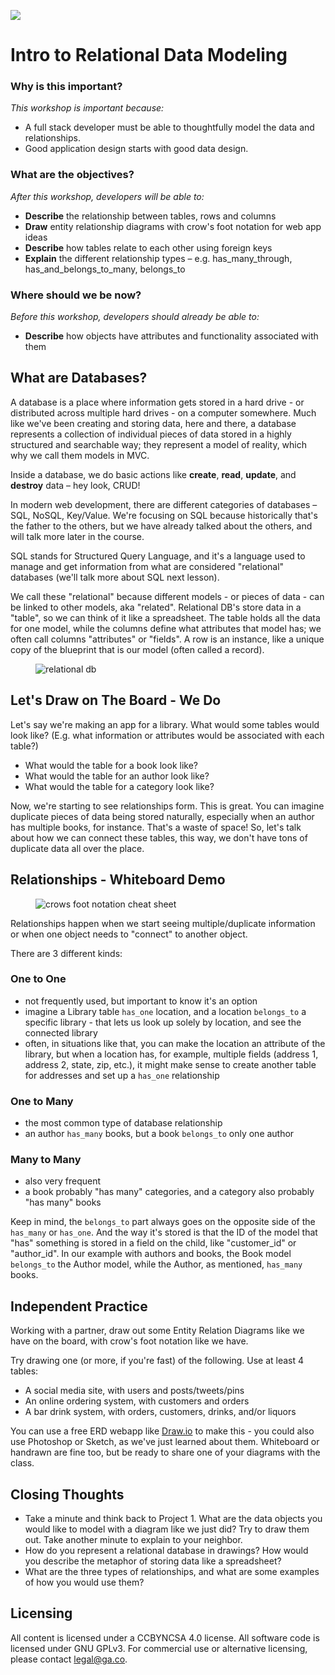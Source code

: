 <!--
Created By: Alex White
Adapted By: Zeb Girouard
Market: DEN
-->

<!--1:00 5 minutes -->

<!-- Hook: Remember back to localStorage?  (Raise hands)  How about Mongo?  At this point you're pretty familiar with storing data, but up until now it's been fairly simple key-value pairs and maybe one or two objects.  Sophisticated apps have a lot more data complexity than that.  Pretty much all of the hackathons I have been to start in the same way.  "OK, so what are the data objects we're working with?  We have a playlist, and a playlist has many songs, and then what properties do we want to store in our playlists and songs?"  So today, we're going to get into some good ways to organize all that data.  Today, we'll talk about data modeling. -->

![](https://ga-dash.s3.amazonaws.com/production/assets/logo-9f88ae6c9c3871690e33280fcf557f33.png)

# Intro to Relational Data Modeling

### Why is this important?
*This workshop is important because:*

- A full stack developer must be able to thoughtfully model the data and relationships.
- Good application design starts with good data design.

### What are the objectives?
*After this workshop, developers will be able to:*

- **Describe** the relationship between tables, rows and columns
- **Draw** entity relationship diagrams with crow's foot notation for web app ideas
- **Describe** how tables relate to each other using foreign keys
- **Explain** the different relationship types – e.g. has_many_through, has_and_belongs_to_many, belongs_to

### Where should we be now?
*Before this workshop, developers should already be able to:*

- **Describe** how objects have attributes and functionality associated with them

<!-- 1:05 10 minutes -->

## What are Databases?

A database is a place where information gets stored in a hard drive - or distributed across multiple hard drives - on a computer somewhere. Much like we've been creating and storing data, here and there, a database represents a collection of individual pieces of data stored in a highly structured and searchable way; they represent a model of reality, which why we call them models in MVC.

Inside a database, we do basic actions like **create**, **read**, **update**, and **destroy** data – hey look, CRUD!

In modern web development, there are different categories of databases – SQL, NoSQL, Key/Value. We're focusing on SQL because historically that's the father to the others, but we have already talked about the others, and will talk more later in the course.

SQL stands for Structured Query Language, and it's a language used to manage and get information from what are considered "relational" databases (we'll talk more about SQL next lesson).

We call these "relational" because different models - or pieces of data - can be linked to other models, aka "related". Relational DB's store data in a "table", so we can think of it like a spreadsheet. The table holds all the data for one model, while the columns define what attributes that model has; we often call columns "attributes" or "fields". A row is an instance, like a unique copy of the blueprint that is our model (often called a record).

<figure>
  <img src="https://cloud.githubusercontent.com/assets/25366/8589355/2646c588-25ca-11e5-9f2d-3d3afe8b7817.png" alt="relational db">
  <br>
</figure>

<!-- With all this talk of attributes and instances, what does this remind you of? (Objects and OOP) -->

<!-- 1:15 10 minutes -->

## Let's Draw on The Board - We Do

Let's say we're making an app for a library. What would some tables would look like? (E.g. what information or attributes would be associated with each table?)

<!-- Think-Pair on the following questions.  Then (-Share) call on random pairs to come up to the board to draw different tables with rows and columns. If we secretly guide them towards building individual models that should be related, we can naturally draw connections between them to show relationships in a minute -->


- What would the table for a book look like?
- What would the table for an author look like?
- What would the table for a category look like?


Now, we're starting to see relationships form. This is great. You can imagine duplicate pieces of data being stored naturally, especially when an author has multiple books, for instance. That's a waste of space!  So, let's talk about how we can connect these tables, this way, we don't have tons of duplicate data all over the place.

<!-- 1:25 15 minutes -->

## Relationships - Whiteboard Demo

<!-- Note: Use the author/book/category example tables you've drawn to demonstrate creating relationships by making an ERD on the white board; you should use crow's foot notation, making a point to demonstrate it on the board with our existing table drawings -->

<figure>
  <img src="http://www.vivekmchawla.com/content/images/2013/Dec/ERD_Relationship_Symbols_Quick_Reference-1.png" alt="crows foot notation cheat sheet">
  <br>
</figure>

Relationships happen when we start seeing multiple/duplicate information or when one object needs to "connect" to another object.

There are 3 different kinds:

### One to One
- not frequently used, but important to know it's an option
- imagine a Library table ```has_one``` location, and a location ```belongs_to``` a specific library - that lets us look up solely by location, and see the connected library
- often, in situations like that, you can make the location an attribute of the library, but when a location has, for example, multiple fields (address 1, address 2, state, zip, etc.), it might make sense to create another table for addresses and set up a ```has_one``` relationship

### One to Many
- the most common type of database relationship
- an author ```has_many``` books, but a book ```belongs_to``` only one author

### Many to Many
- also very frequent
- a book probably "has many" categories, and a category also probably "has many" books

Keep in mind, the ```belongs_to``` part always goes on the opposite side of the ```has_many``` or ```has_one```. And the way it's stored is that the ID of the model that "has" something is stored in a field on the child, like "customer_id" or "author_id".  In our example with authors and books, the Book model ```belongs_to``` the Author model, while the Author, as mentioned, ```has_many``` books.

<!-- CFU: Catch phrase describe One to One, One to Many, Many to Many -->

<!-- 1:40 20 minutes -->

## Independent Practice

 Working with a partner, draw out some Entity Relation Diagrams like we have on the board, with crow's foot notation like we have.

 Try drawing one (or more, if you're fast) of the following.  Use at least 4 tables:

 - A social media site, with users and posts/tweets/pins
 - An online ordering system, with customers and orders
 - A bar drink system, with orders, customers, drinks, and/or liquors

 You can use a free ERD webapp like [Draw.io](https://www.draw.io/) to make this - you could also use Photoshop or Sketch, as we've just learned about them. Whiteboard or handrawn are fine too, but be ready to share one of your diagrams with the class.

<!-- 2:00 5 minutes -->

## Closing Thoughts
- Take a minute and think back to Project 1.  What are the data objects you would like to model with a diagram like we just did?  Try to draw them out.  Take another minute to explain to your neighbor.
- How do you represent a relational database in drawings? How would you describe the metaphor of storing data like a spreadsheet?
- What are the three types of relationships, and what are some examples of how you would use them?

<!-- Make sure `which psql` returns something like I get before next class. -->

## Licensing
All content is licensed under a CC­BY­NC­SA 4.0 license.
All software code is licensed under GNU GPLv3. For commercial use or alternative licensing, please contact legal@ga.co.
